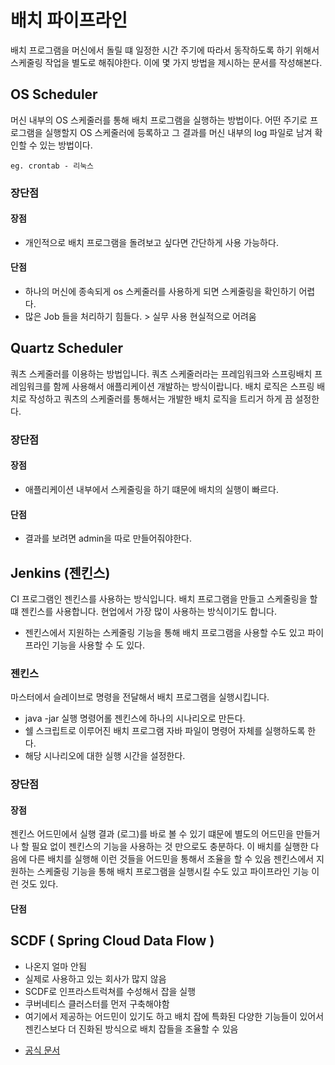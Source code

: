 # 배치 파이프라인
배치 프로그램을 머신에서 돌릴 떄 일정한 시간 주기에 따라서 동작하도록 하기 위해서 스케줄링 작업을 별도로 해줘야한다. 이에 몇 가지 방법을 제시하는 문서를 작성해본다.

## OS Scheduler
머신 내부의 OS 스케줄러를 통해 배치 프로그램을 실행하는 방법이다. 어떤 주기로 프로그램을 실행할지 OS 스케줄러에 등록하고 그 결과를 머신 내부의 log 파일로 남겨 확인할 수 있는 방법이다.
```
eg. crontab - 리눅스
```
### 장단점
#### 장점
* 개인적으로 배치 프로그램을 돌려보고 싶다면 간단하게 사용 가능하다.
#### 단점
* 하나의 머신에 종속되게 os 스케줄러를 사용하게 되면 스케줄링을 확인하기 어렵다.
* 많은 Job 들을 처리하기 힘들다. > 실무 사용 현실적으로 어려움

## Quartz Scheduler
쿼츠 스케줄러를 이용하는 방법입니다. 쿼츠 스케줄러라는 프레임워크와 스프링배치 프레임워크를 함께 사용해서 애플리케이션 개발하는 방식이랍니다. 배치 로직은 스프링 배치로 작성하고 쿼츠의 스케줄러를 통해서는 개발한 배치 로직을 트리거 하게 끔 설정한다.

### 장단점
#### 장점
* 애플리케이션 내부에서 스케줄링을 하기 떄문에 배치의 실행이 빠르다.
#### 단점
* 결과를 보려면 admin을 따로 만들어줘야한다.

## Jenkins (젠킨스)
CI 프로그램인 젠킨스를 사용하는 방식입니다. 배치 프로그램을 만들고 스케줄링을 할 떄 젠킨스를 사용합니다. 현업에서 가장 많이 사용하는 방식이기도 합니다.
* 젠킨스에서 지원하는 스케줄링 기능을 통해 배치 프로그램을 사용할 수도 있고 파이프라인 기능을 사용할 수 도 있다.
### 젠킨스
마스터에서 슬레이브로 명령을 전달해서 배치 프로그램을 실행시킵니다.
- java -jar 실행 명령어롤 젠킨스에 하나의 시나리오로 만든다.
- 쉘 스크립트로 이루어진 배치 프로그램 자바 파일이 명령어 자체를 실행하도록 한다.
- 해당 시나리오에 대한 실행 시간을 설정한다.
### 장단점
#### 장점
젠킨스 어드민에서 실행 결과 (로그)를 바로 볼 수 있기 떄문에 별도의 어드민을 만들거나 할 필요 없이 젠킨스의 기능을 사용하는 것 만으로도 충분하다.
이 배치를 실행한 다음에 다른 배치를 실행해 이런 것들을 어드민을 통해서 조율을 할 수 있음
젠킨스에서 지원하는 스케줄링 기능을 통해 배치 프로그램을 실행시킬 수도 있고 파이프라인 기능 이런 것도 있다. 
#### 단점


## SCDF ( Spring Cloud Data Flow )
- 나온지 얼마 안됨
- 실제로 사용하고 있는 회사가 많지 않음
- SCDF로 인프라스트럭쳐를 수성해서 잡을 실행
- 쿠버네티스 클러스터를 먼저 구축해야함
- 여기에서 제공하는 어드민이 있기도 하고 배치 잡에 특화된 다양한 기능들이 있어서 젠킨스보다 더 진화된 방식으로 배치 잡들을 조율할 수 있음
* [공식 문서](https://spring.io/projects/spring-cloud-dataflow/)